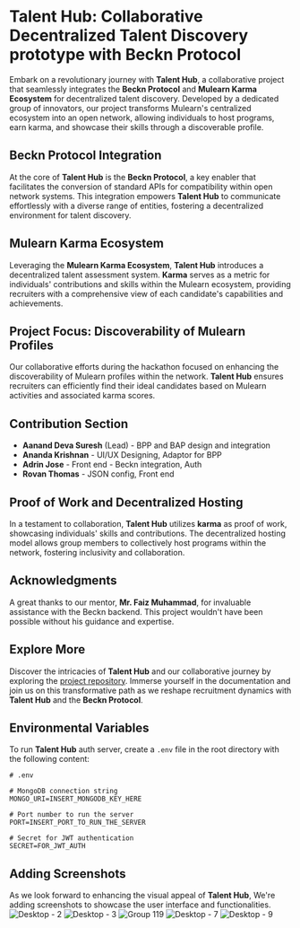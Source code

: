 # Talent Hub: Collaborative Decentralized Talent Discovery prototype with Beckn Protocol

Embark on a revolutionary journey with **Talent Hub**, a collaborative project that seamlessly integrates the **Beckn Protocol** and **Mulearn Karma Ecosystem** for decentralized talent discovery. Developed by a dedicated group of innovators, our project transforms Mulearn's centralized ecosystem into an open network, allowing individuals to host programs, earn karma, and showcase their skills through a discoverable profile.

## Beckn Protocol Integration

At the core of **Talent Hub** is the **Beckn Protocol**, a key enabler that facilitates the conversion of standard APIs for compatibility within open network systems. This integration empowers **Talent Hub** to communicate effortlessly with a diverse range of entities, fostering a decentralized environment for talent discovery.

## Mulearn Karma Ecosystem

Leveraging the **Mulearn Karma Ecosystem**, **Talent Hub** introduces a decentralized talent assessment system. **Karma** serves as a metric for individuals' contributions and skills within the Mulearn ecosystem, providing recruiters with a comprehensive view of each candidate's capabilities and achievements.

## Project Focus: Discoverability of Mulearn Profiles

Our collaborative efforts during the hackathon focused on enhancing the discoverability of Mulearn profiles within the network. **Talent Hub** ensures recruiters can efficiently find their ideal candidates based on Mulearn activities and associated karma scores.

## Contribution Section

- **Aanand Deva Suresh** (Lead) - BPP and BAP design and integration
- **Ananda Krishnan** - UI/UX Designing, Adaptor for BPP
- **Adrin Jose** - Front end - Beckn integration, Auth
- **Rovan Thomas** - JSON config, Front end 

## Proof of Work and Decentralized Hosting

In a testament to collaboration, **Talent Hub** utilizes **karma** as proof of work, showcasing individuals' skills and contributions. The decentralized hosting model allows group members to collectively host programs within the network, fostering inclusivity and collaboration.

## Acknowledgments

A great thanks to our mentor, **Mr. Faiz Muhammad**, for invaluable assistance with the Beckn backend. This project wouldn't have been possible without his guidance and expertise.

## Explore More

Discover the intricacies of **Talent Hub** and our collaborative journey by exploring the [project repository](https://github.com/Top-100-Coders/knv2). Immerse yourself in the documentation and join us on this transformative path as we reshape recruitment dynamics with **Talent Hub** and the **Beckn Protocol**.

## Environmental Variables

To run **Talent Hub** auth server, create a `.env` file in the root directory with the following content:

```dotenv
# .env

# MongoDB connection string
MONGO_URI=INSERT_MONGODB_KEY_HERE

# Port number to run the server
PORT=INSERT_PORT_TO_RUN_THE_SERVER

# Secret for JWT authentication
SECRET=FOR_JWT_AUTH
```

## Adding Screenshots

As we look forward to enhancing the visual appeal of **Talent Hub**, We're adding screenshots to showcase the user interface and functionalities.
![Desktop - 2](https://github.com/insertyourusernamehere/beckn-prototype/assets/114121995/818c5e42-4fad-4a5c-83a6-6f40a820a3d5)
![Desktop - 3](https://github.com/insertyourusernamehere/beckn-prototype/assets/114121995/975650b3-81bf-428b-b405-bfb6d6392692)
![Group 119](https://github.com/insertyourusernamehere/beckn-prototype/assets/114121995/708c981f-b765-4c46-96f4-132fa7bd6bf7)
![Desktop - 7](https://github.com/insertyourusernamehere/beckn-prototype/assets/114121995/531d0b07-2913-46f6-ba3d-62d0688dbe6b)
![Desktop - 9](https://github.com/insertyourusernamehere/beckn-prototype/assets/114121995/cf793999-f22b-48b3-8198-8569df3380f3)
